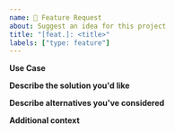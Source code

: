 ```yaml
---
name: 🚀 Feature Request
about: Suggest an idea for this project
title: "[feat.]: <title>"
labels: ["type: feature"]
---
```


**Use Case**
<!-- A clear and concise description of what is the intended usage scenario is. -->

**Describe the solution you'd like**
<!-- A clear and concise description of what you want to happen. -->

**Describe alternatives you've considered**
<!-- A clear and concise description of any alternative solutions or features you've considered. -->

**Additional context**
<!-- Add any other context or screenshots about the feature request here. -->
